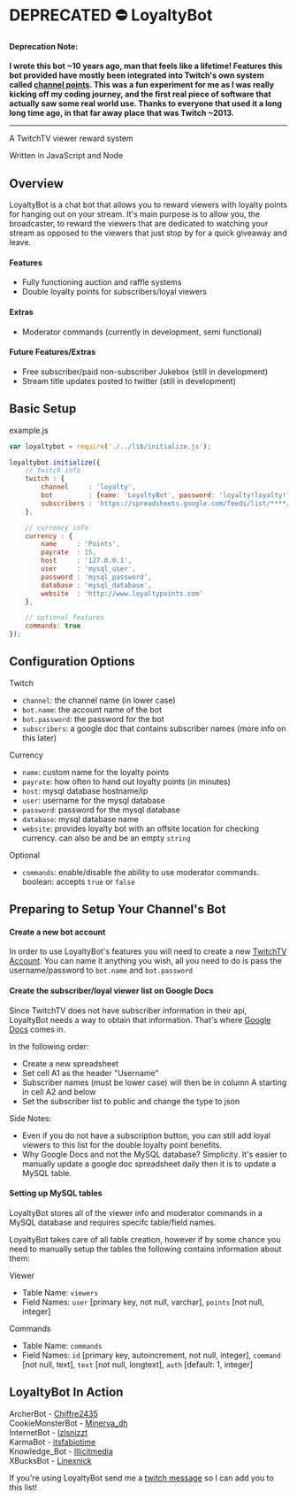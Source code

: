 # DEPRECATED ⛔️ LoyaltyBot

#### Deprecation Note:

**I wrote this bot ~10 years ago, man that feels like a lifetime! Features this bot provided have mostly been integrated into Twitch's own system called [channel points](https://help.twitch.tv/s/article/channel-points-guide). This was a fun experiment for me as I was really kicking off my coding journey, and the first real piece of software that actually saw some real world use. Thanks to everyone that used it a long long time ago, in that far away place that was Twitch ~2013.**

---

A TwitchTV viewer reward system

Written in JavaScript and Node

Overview
--------

LoyaltyBot is a chat bot that allows you to reward viewers with loyalty points for hanging out on your stream. It's
main purpose is to allow you, the broadcaster, to reward the viewers that are dedicated to watching your stream as
opposed to the viewers that just stop by for a quick giveaway and leave.

#### Features

- Fully functioning auction and raffle systems
- Double loyalty points for subscribers/loyal viewers

#### Extras

- Moderator commands (currently in development, semi functional)

#### Future Features/Extras

- Free subscriber/paid non-subscriber Jukebox (still in development)
- Stream title updates posted to twitter (still in development)

Basic Setup
-----------

example.js

````javascript
var loyaltybot = require('./../lib/initialize.js');

loyaltybot.initialize({
    // twitch info
    twitch : {
        channel     : 'loyalty',
        bot         : {name: 'LoyaltyBot', password: 'loyalty!loyalty!loyalty!'},
        subscribers : 'https://spreadsheets.google.com/feeds/list/****/od6/public/basic?alt=json'
    },

    // currency info
    currency : {
        name     : 'Points',
        payrate  : 15,
        host     : '127.0.0.1',
        user     : 'mysql_user',
        password : 'mysql_password',
        database : 'mysql_database',
        website  : 'http://www.loyaltypoints.com'
    },

    // optional features
    commands: true
});
````

Configuration Options
---------------------
Twitch

- ````channel````: the channel name (in lower case)
- ````bot.name````: the account name of the bot
- ````bot.password````: the password for the bot
- ````subscribers````: a google doc that contains subscriber names (more info on this later)

Currency

- ````name````: custom name for the loyalty points
- ````payrate````: how often to hand out loyalty points (in minutes)
- ````host````: mysql database hostname/ip
- ````user````: username for the mysql database
- ````password````: password for the mysql database
- ````database````: mysql database name
- ````website````: provides loyalty bot with an offsite location for checking currency. can also be and be an empty ````string````

Optional

- ````commands````: enable/disable the ability to use moderator commands. boolean: accepts ````true```` or ````false````

Preparing to Setup Your Channel's Bot
-------------------------------------

#### Create a new bot account

In order to use LoyaltyBot's features you will need to create a new [TwitchTV Account](http://www.twitch.tv/signup). You can name it anything
you wish, all you need to do is pass the username/password to ````bot.name```` and ````bot.password````

#### Create the subscriber/loyal viewer list on Google Docs

Since TwitchTV does not have subscriber information in their api, LoyaltyBot needs a way to obtain that information.
That's where [Google Docs](http://docs.google.com/) comes in.

In the following order:

- Create a new spreadsheet
- Set cell A1 as the header "Username"
- Subscriber names (must be lower case) will then be in column A starting in cell A2 and below
- Set the subscriber list to public and change the type to json

Side Notes:

- Even if you do not have a subscription button, you can still add loyal viewers to this list for the double loyalty point benefits.
- Why Google Docs and not the MySQL database? Simplicity. It's easier to manually update a google doc spreadsheet daily
then it is to update a MySQL table.


#### Setting up MySQL tables

LoyaltyBot stores all of the viewer info and moderator commands in a MySQL database and requires specifc table/field names.

LoyaltyBot takes care of all table creation, however if by some chance you need to manually setup the tables the following
contains information about them:

Viewer
- Table Name: ````viewers````
- Field Names: ````user```` [primary key, not null, varchar], ````points```` [not null, integer]

Commands
- Table Name: ````commands````
- Field Names: ````id```` [primary key, autoincrement, not null, integer], ````command```` [not null, text], ````text```` [not null, longtext], ````auth```` [default: 1, integer]

LoyaltyBot In Action
--------------------

ArcherBot - [Chiffre2435](http://www.twitch.tv/chiffre2435)  
CookieMonsterBot - [Minerva_dh](http://www.twitch.tv/minerva_dh)  
InternetBot - [Izlsnizzt](http://www.twitch.tv/izlsnizzt)  
KarmaBot - [itsfabiotime](http://www.twitch.tv/itsfabiotime)  
Knowledge_Bot - [Illicitmedia](http://www.twitch.tv/illicitmedia)  
XBucksBot - [Linexnick](http://www.twitch.tv/linexnick)  

If you're using LoyaltyBot send me a [twitch message](http://www.twitch.tv/message/compose?to=rvca18) so I can add you to this list!